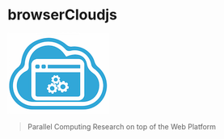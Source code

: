browserCloudjs
==============

![](/logo/logo-small.png)

> Parallel Computing Research on top of the Web Platform
